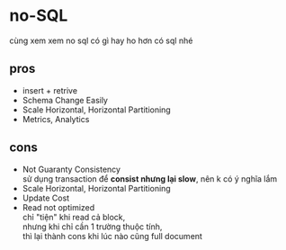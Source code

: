 # no-SQL

cùng xem xem no sql có gì hay ho hơn có sql nhé

## pros

-   insert + retrive
-   Schema Change Easily
-   Scale Horizontal, Horizontal Partitioning
-   Metrics, Analytics

## cons

-   Not Guaranty Consistency<br>
    sử dụng transaction để **consist nhưng lại slow**, nên k có ý nghĩa lắm
-   Scale Horizontal, Horizontal Partitioning
-   Update Cost
-   Read not optimized<br>
    chỉ "tiện" khi read cả block,<br>
    nhưng khi chỉ cần 1 trường thuộc tính,<br>
    thì lại thành cons khi lúc nào cũng full document
